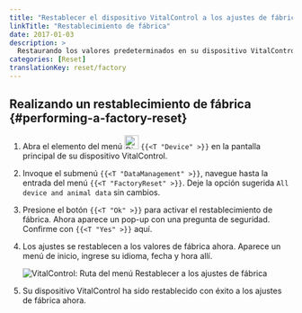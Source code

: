```yaml
---
title: "Restablecer el dispositivo VitalControl a los ajustes de fábrica"
linkTitle: "Restablecimiento de fábrica"
date: 2017-01-03
description: >
  Restaurando los valores predeterminados en su dispositivo VitalControl mediante un restablecimiento de fábrica.
categories: [Reset]
translationKey: reset/factory
---
```

## Realizando un restablecimiento de fábrica {#performing-a-factory-reset}

1. Abra el elemento del menú <img src="/icons/device.svg" width="25" align="bottom" alt="Dispositivo" /> `{{<T "Device" >}}` en la pantalla principal de su dispositivo VitalControl.

1. Invoque el submenú `{{<T "DataManagement" >}}`, navegue hasta la entrada del menú `{{<T "FactoryReset" >}}`. Deje la opción sugerida `All device and animal data` sin cambios.

1. Presione el botón `{{<T "Ok" >}}` para activar el restablecimiento de fábrica. Ahora aparece un pop-up con una pregunta de seguridad. Confirme con `{{<T "Yes" >}}` aquí.

1. Los ajustes se restablecen a los valores de fábrica ahora. Aparece un menú de inicio, ingrese su idioma, fecha y hora allí.

   ![VitalControl: Ruta del menú Restablecer a los ajustes de fábrica](../images/resetdevice.png "Restablecimiento de fábrica")

6. Su dispositivo VitalControl ha sido restablecido con éxito a los ajustes de fábrica ahora.

